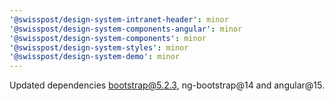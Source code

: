 ```yaml
---
'@swisspost/design-system-intranet-header': minor
'@swisspost/design-system-components-angular': minor
'@swisspost/design-system-components': minor
'@swisspost/design-system-styles': minor
'@swisspost/design-system-demo': minor
---
```


Updated dependencies bootstrap@5.2.3, ng-bootstrap@14 and angular@15.
